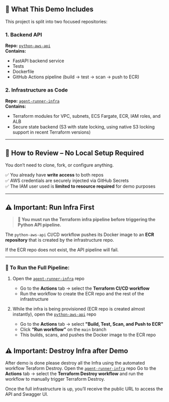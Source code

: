 
## 🧭 What This Demo Includes

This project is split into two focused repositories:

### 1. Backend API

**Repo:** [`python-aws-api`](https://github.com/TayyabSuhail123/python-aws-api)  
**Contains:**  
- FastAPI backend service  
- Tests  
- Dockerfile  
- GitHub Actions pipeline (build → test → scan → push to ECR)

### 2. Infrastructure as Code

**Repo:** [`agent-runner-infra`](https://github.com/TayyabSuhail123/aws-ecr-fargate)  
**Contains:**  
- Terraform modules for VPC, subnets, ECS Fargate, ECR, IAM roles, and ALB  
- Secure state backend (S3 with state locking, using native S3 locking support in recent Terraform versions)

---

## 🚀 How to Review – No Local Setup Required

You don’t need to clone, fork, or configure anything.

✅ You already have **write access** to both repos  
✅ AWS credentials are securely injected via GitHub Secrets  
✅ The IAM user used is **limited to resource required** for demo purposes

---

## ⚠️ Important: Run Infra First

> **🚨 You must run the Terraform infra pipeline before triggering the Python API pipeline.**

The `python-aws-api` CI/CD workflow pushes its Docker image to an **ECR repository** that is created by the infrastructure repo.

If the ECR repo does not exist, the API pipeline will fail.

---

### 🔧 To Run the Full Pipeline:

1. Open the [`agent-runner-infra`](https://github.com/TayyabSuhail123/aws-ecr-fargate) repo  
   - Go to the **Actions** tab → select the **Terraform CI/CD workflow**  
   - Run the workflow to create the ECR repo and the rest of the infrastructure

2. While the infra is being provisioned (ECR repo is created almost instantly), open the [`python-aws-api`](https://github.com/TayyabSuhail123/aws-ecr-fargate) repo  
   - Go to the **Actions** tab → select **"Build, Test, Scan, and Push to ECR"**  
   - Click **“Run workflow”** on the `main` branch  
   - This builds, scans, and pushes the Docker image to the ECR repo


## ⚠️ Important: Destroy Infra after Demo
After demo is done please destroy all the Infra using the automated workflow Teraform Destroy.
Open the [`agent-runner-infra`](https://github.com/TayyabSuhail123/agent-runner-infra) repo
Go to the **Actions** tab → select the **Terraform Destroy workflow** and run the workflow to manually trigger Terraform Destroy.




Once the full infrastructure is up, you’ll receive the public URL to access the API and Swagger UI.
